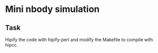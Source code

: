 # Mini nbody simulation

## Task
Hipify the code with hipify-perl and modify the Makefile to compile with hipcc.

